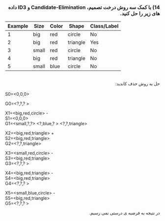 
<div dir="rtl">
  
 ### 14) با کمک سه روش درخت تصمیم،  Candidate-Elimination و ID3 داده های زیر را حل کنید.
  </div>
  
| Example | Size  | Color | Shape    | Class/Label |
|---------|-------|-------|----------|-------------|
| 1       | big   | red   | circle   | No          |
| 2       | big   | red   | triangle | Yes         |
| 3       | small | red   | circle   | No          |
| 4       | big   | red   | triangle | No          |
| 5       | small | blue  | circle   | No          |
  <div dir="rtl">
  <br/>
  حل به روش حذف کاندید:
  </div>
  
  <br/>
  S0=<0,0,0> 
  
  G0=<?,?,? >
  <br/>
  
  X1=<big,red,circle> - <br/>
  S1=<0,0,0><br/>
  G1=<small,?,?>   <?,blue,? >  <?,?,triangle>
  <br/> 

  X2=<big,red,triangle> + <br/>
  S2=<big,red,triangle><br/>
  G2=<?,?,triangle><br/>
  
  X3=<small,red,circle> - <br/>
  S3=<big,red,triangle><br/>
  G3=<?,?,? ><br/>

  X4=<big,red,triangle> -<br/>
  S4=<big,red,triangle><br/>
  G4=<?,?,? ><br/>
 
  X5=<small,blue,circle> -<br/>
  S5=<big,red,triangle><br/>
  G5=<?,?,? ><br/>
 <div dir="rtl">
در نتیجه به فرضیه ی درستی نمی رسیم.
  
  
